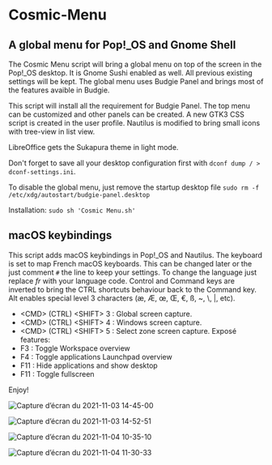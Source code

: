 # Cosmic-Menu
## A global menu for Pop!_OS and Gnome Shell

The Cosmic Menu script will bring a global menu on top of the screen in the Pop!_OS desktop. It is  Gnome Sushi enabled as well.
All previous existing settings will be kept.
The global menu uses Budgie Panel and brings most of the features avaible in Budgie.

This script will install all the requirement for Budgie Panel. The top menu can be customized and other panels can be created.
A new GTK3 CSS script is created in the user profile. Nautilus is modified to bring small icons with tree-view in list view.

LibreOffice gets the Sukapura theme in light mode. 

Don't forget to save all your desktop configuration first with ```dconf dump / > dconf-settings.ini```.

To disable the global menu, just remove the startup desktop file ```sudo rm -f /etc/xdg/autostart/budgie-panel.desktop```

Installation: ```sudo sh 'Cosmic Menu.sh' ```

## macOS keybindings
This script adds macOS keybindings in Pop!_OS and Nautilus.
The keyboard is set to map French macOS keyboards. This can be changed later or the just comment ```#``` the line to keep your settings. To change the language just replace *fr* with your language code.
Control and Command keys are inverted to bring the CTRL shortcuts behaviour back to the Command key.
Alt enables special level 3 characters (æ, Æ, œ, Œ, €, ß, ~, \\, \|, etc).
- \<CMD> (CTRL) \<SHIFT> 3 : Global screen capture.
- \<CMD> (CTRL) \<SHIFT> 4 : Windows screen capture.
- \<CMD> (CTRL) \<SHIFT> 5 : Select zone screen capture.
Exposé features:
- F3 : Toggle Workspace overview
- F4 : Toggle applications Launchpad overview
- F11 : Hide applications and show desktop
- <SHIFT> F11 : Toggle fullscreen

Enjoy!

![Capture d’écran du 2021-11-03 14-45-00](https://user-images.githubusercontent.com/2520948/140293080-99294c1a-1843-43b4-99c5-09eb78b2f857.png)

![Capture d’écran du 2021-11-03 14-52-51](https://user-images.githubusercontent.com/2520948/140293112-2b179aca-0933-4d6f-9eb0-f4d26f2b52b3.png)

![Capture d’écran du 2021-11-04 10-35-10](https://user-images.githubusercontent.com/2520948/140293124-d8a7c59a-7738-4843-8501-1d1ca0bd4a67.png)

![Capture d’écran du 2021-11-04 11-30-33](https://user-images.githubusercontent.com/2520948/140298916-f0c5baf6-0c83-4326-9fcd-4bddd7f483ee.png)


